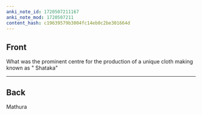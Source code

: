 ```yaml
---
anki_note_id: 1720507211167
anki_note_mod: 1720507211
content_hash: c19639579b3004fc14eb0c2be301664d
---
```


## Front

What was the prominent centre for the production of a unique cloth making known as " Shataka"

<hr/>

## Back

Mathura